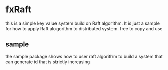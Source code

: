 # fxRaft

this is a simple key value system build on Raft algorithm. It is just a sample for how to apply Raft alogorithm to distributed system.
free to copy and use

## sample 

the sample package shows how to user raft algorithm to build a system that can generate id that is strictly increasing
